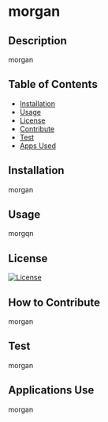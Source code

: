 # morgan

## Description
morgan

## Table of Contents
- [Installation](#installation)
- [Usage](#usage)
- [License](#license)
- [Contribute](#how-to-contribute)
- [Test](#test)
- [Apps Used](#applications-used)

## Installation
morgan

## Usage
morgqn

## License
[![License](https://img.shields.io/badge/License-Apache-blue.svg)](https://opensource.org/licenses/Apache)



## How to Contribute
morgan

## Test
morgan

## Applications Use
morgan
